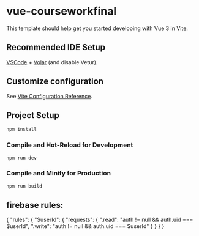 # vue-courseworkfinal

This template should help get you started developing with Vue 3 in Vite.

## Recommended IDE Setup

[VSCode](https://code.visualstudio.com/) + [Volar](https://marketplace.visualstudio.com/items?itemName=Vue.volar) (and disable Vetur).

## Customize configuration

See [Vite Configuration Reference](https://vite.dev/config/).

## Project Setup

```sh
npm install
```

### Compile and Hot-Reload for Development

```sh
npm run dev
```

### Compile and Minify for Production

```sh
npm run build
```

## firebase rules:
{
  "rules": {
    "$userId": { 
      "requests": {
        ".read": "auth != null && auth.uid === $userId",
        ".write": "auth != null && auth.uid === $userId"
      }
    }
  }
}